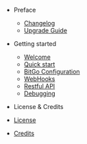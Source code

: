 
- Preface
  - [Changelog](changelog.md)
  - [Upgrade Guide](upgrade.md)

- Getting started
  - [Welcome](welcome.md)
  - [Quick start](quickstart.md)
  - [BitGo Configuration](bitgo.md)
  - [WebHooks](webhooks.md)
  - [Restful API](restful.md)
  - [Debugging](debugging.md)

-   License & Credits
  - [License](license.md)
  - [Credits](credits.md)

